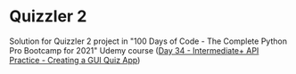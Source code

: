 # Quizzler 2
Solution for Quizzler 2 project in "100 Days of Code - The Complete Python Pro Bootcamp for 2021" Udemy course ([Day 34 - Intermediate+ API Practice - Creating
a GUI Quiz App](https://www.udemy.com/course/100-days-of-code/learn/lecture/21233040?start=60#overview))
